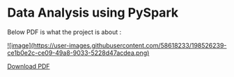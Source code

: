 # Data Analysis using PySpark

Below PDF is what the project is about :

<a href="https://github.com/abhinit21/Data-Analysis-PySpark/blob/main/Assignment%20PySpark.pdf"> 
    ![image](https://user-images.githubusercontent.com/58618233/198526239-ce1b0e2c-ce09-49a8-9033-5228d47acdea.png)
</a>

<a href="https://raw.githubusercontent.com/abhinit21/Data-Analysis-PySpark/blob/main/Assignment%20PySpark.pdf">Download PDF</a>
